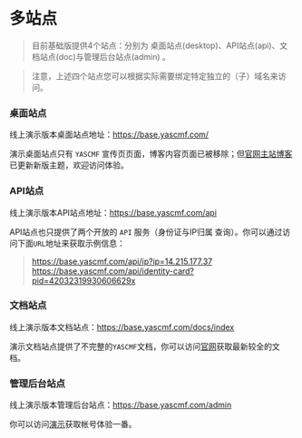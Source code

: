 # 多站点

>   目前基础版提供4个站点：分别为 桌面站点(desktop)、API站点(api)、文档站点(doc)与管理后台站点(admin) 。

>   注意，上述四个站点您可以根据实际需要绑定特定独立的（子）域名来访问。

### 桌面站点

线上演示版本桌面站点地址：https://base.yascmf.com/

演示桌面站点只有 `YASCMF` 宣传页页面，博客内容页面已被移除；但[官网主站博客](http://www.yascmf.com/blog)已更新新版主题，欢迎访问体验。

### API站点

线上演示版本API站点地址：https://base.yascmf.com/api

API站点也只提供了两个开放的 `API` 服务（身份证与IP归属 查询）。你可以通过访问下面`URL`地址来获取示例信息：

>   https://base.yascmf.com/api/ip?ip=14.215.177.37  
>   https://base.yascmf.com/api/identity-card?pid=42032319930606629x  


### 文档站点

线上演示版本文档站点：https://base.yascmf.com/docs/index

演示文档站点提供了不完整的`YASCMF`文档，你可以访问[官网](http://www.yascmf.com)获取最新较全的文档。

### 管理后台站点

线上演示版本管理后台站点：https://base.yascmf.com/admin

你可以访问[演示](demo.md)获取帐号体验一番。
